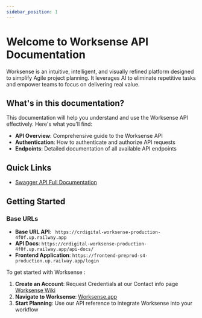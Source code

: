 ```yaml
---
sidebar_position: 1
---
```


# Welcome to Worksense API Documentation

Worksense is an intuitive, intelligent, and visually refined platform designed to simplify Agile project planning. It leverages AI to eliminate repetitive tasks and empower teams to focus on delivering real value.

## What's in this documentation?

This documentation will help you understand and use the Worksense API effectively. Here's what you'll find:

- **API Overview**: Comprehensive guide to the Worksense API
- **Authentication**: How to authenticate and authorize API requests
- **Endpoints**: Detailed documentation of all available API endpoints

## Quick Links

- [Swagger API Full Documentation](https://crdigital-worksense-production-4f0f.up.railway.app/api-docs/)

## Getting Started

### Base URLs

- **Base URL API**: ` https://crdigital-worksense-production-4f0f.up.railway.app`
- **API Docs**: `https://crdigital-worksense-production-4f0f.up.railway.app/api-docs/`
- **Frontend Application**: `https://frontend-preprod-s4-production.up.railway.app/login`

To get started with Worksense :

1. **Create an Account**: Request Credentials at our Contact info page [Worksense Wiki](https://sharp-tangerine-946.notion.site/19acb9f9e1968081a87ac03a05c4111d?v=19acb9f9e19680cc9579000cded570a9)
2. **Navigate to Worksense**: [Worksense.app](https://frontend-preprod-s4-production.up.railway.app/login)
3. **Start Planning**: Use our API reference to integrate Worksense into your workflow
